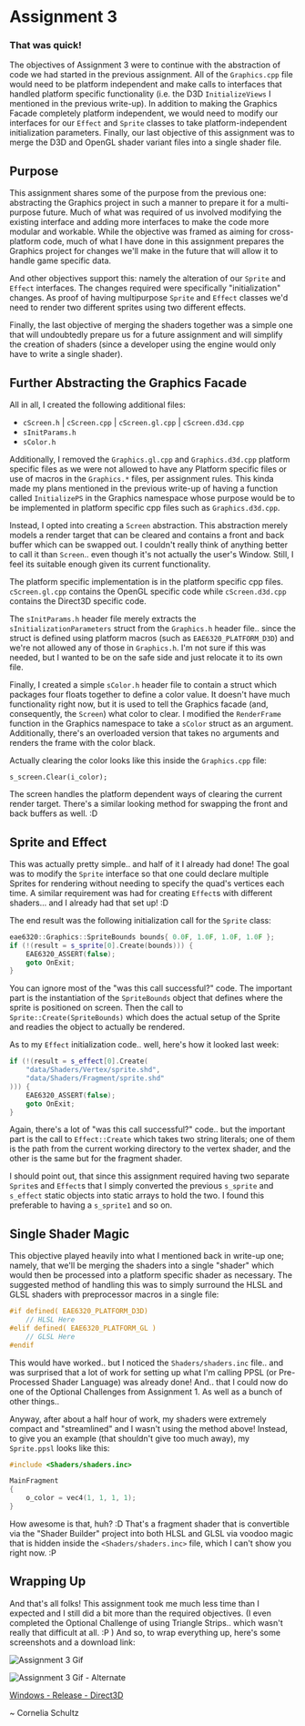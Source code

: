 # Assignment 3
### That was quick!

The objectives of Assignment 3 were to continue with the abstraction of code we had started in the previous assignment.  All of the `Graphics.cpp` file would need to be platform independent and make calls to interfaces that handled platform specific functionality (i.e. the D3D `InitializeViews` I mentioned in the previous write-up).  In addition to making the Graphics Facade completely platform independent, we would need to modify our interfaces for our `Effect` and `Sprite` classes to take platform-independent initialization parameters.  Finally, our last objective of this assignment was to merge the D3D and OpenGL shader variant files into a single shader file.

## Purpose

This assignment shares some of the purpose from the previous one:  abstracting the Graphics project in such a manner to prepare it for a multi-purpose future.  Much of what was required of us involved modifying the existing interface and adding more interfaces to make the code more modular and workable.  While the objective was framed as aiming for cross-platform code, much of what I have done in this assignment prepares the Graphics project for changes we'll make in the future that will allow it to handle game specific data.

And other objectives support this: namely the alteration of our `Sprite` and `Effect` interfaces.  The changes required were specifically "initialization" changes.  As proof of having multipurpose `Sprite` and `Effect` classes we'd need to render two different sprites using two different effects.

Finally, the last objective of merging the shaders together was a simple one that will undoubtedly prepare us for a future assignment and will simplify the creation of shaders (since a developer using the engine would only have to write a single shader).

## Further Abstracting the Graphics Facade

All in all, I created the following additional files:

* `cScreen.h` | `cScreen.cpp` | `cScreen.gl.cpp` | `cScreen.d3d.cpp`
* `sInitParams.h`
* `sColor.h`

Additionally, I removed the `Graphics.gl.cpp` and `Graphics.d3d.cpp` platform specific files as we were not allowed to have any Platform specific files or use of macros in the `Graphics.*` files, per assignment rules.  This kinda made my plans mentioned in the previous write-up of having a function called `InitializePS` in the Graphics namespace whose purpose would be to be implemented in platform specific cpp files such as `Graphics.d3d.cpp`.

Instead, I opted into creating a `Screen` abstraction.  This abstraction merely models a render target that can be cleared and contains a front and back buffer which can be swapped out.  I couldn't really think of anything better to call it than `Screen`.. even though it's not actually the user's Window.  Still, I feel its suitable enough given its current functionality.

The platform specific implementation is in the platform specific cpp files.  `cScreen.gl.cpp` contains the OpenGL specific code while `cScreen.d3d.cpp` contains the Direct3D specific code.

The `sInitParams.h` header file merely extracts the `sInitializationParameters` struct from the `Graphics.h` header file.. since the struct is defined using platform macros (such as `EAE6320_PLATFORM_D3D`) and we're not allowed any of those in `Graphics.h`.  I'm not sure if this was needed, but I wanted to be on the safe side and just relocate it to its own file.

Finally, I created a simple `sColor.h` header file to contain a struct which packages four floats together to define a color value.  It doesn't have much functionality right now, but it is used to tell the Graphics facade (and, consequently, the `Screen`) what color to clear.  I modified the `RenderFrame` function in the Graphics namespace to take a `sColor` struct as an argument.  Additionally, there's an overloaded version that takes no arguments and renders the frame with the color black.

Actually clearing the color looks like this inside the `Graphics.cpp` file:

`s_screen.Clear(i_color);`

The screen handles the platform dependent ways of clearing the current render target.  There's a similar looking method for swapping the front and back buffers as well. :D

## Sprite and Effect

This was actually pretty simple.. and half of it I already had done!  The goal was to modify the `Sprite` interface so that one could declare multiple Sprites for rendering without needing to specify the quad's vertices each time.  A similar requirement was had for creating `Effect`s with different shaders... and I already had that set up! :D

The end result was the following initialization call for the `Sprite` class:

``` c++
eae6320::Graphics::SpriteBounds bounds{ 0.0F, 1.0F, 1.0F, 1.0F };
if (!(result = s_sprite[0].Create(bounds))) {
	EAE6320_ASSERT(false);
	goto OnExit;
}
```

You can ignore most of the "was this call successful?" code.  The important part is the instantiation of the `SpriteBounds` object that defines where the sprite is positioned on screen.  Then the call to `Sprite::Create(SpriteBounds)` which does the actual setup of the Sprite and readies the object to actually be rendered.

As to my `Effect` initialization code.. well, here's how it looked last week:

``` c++
if (!(result = s_effect[0].Create(
	"data/Shaders/Vertex/sprite.shd",
	"data/Shaders/Fragment/sprite.shd"
))) {
	EAE6320_ASSERT(false);
	goto OnExit;
}
```

Again, there's a lot of "was this call successful?" code.. but the important part is the call to `Effect::Create` which takes two string literals; one of them is the path from the current working directory to the vertex shader, and the other is the same but for the fragment shader.

I should point out, that since this assignment required having two separate `Sprite`s and `Effect`s that I simply converted the previous `s_sprite` and `s_effect` static objects into static arrays to hold the two.  I found this preferable to having a `s_sprite1` and so on.

## Single Shader Magic

This objective played heavily into what I mentioned back in write-up one; namely, that we'll be merging the shaders into a single "shader" which would then be processed into a platform specific shader as necessary.  The suggested method of handling this was to simply surround the HLSL and GLSL shaders with preprocessor macros in a single file:

``` c++
#if defined( EAE6320_PLATFORM_D3D)
    // HLSL Here
#elif defined( EAE6320_PLATFORM_GL )
    // GLSL Here
#endif
```

This would have worked.. but I noticed the `Shaders/shaders.inc` file..  and was surprised that a lot of work for setting up what I'm calling PPSL (or Pre-Processed Shader Language) was already done!  And.. that I could now do one of the Optional Challenges from Assignment 1.  As well as a bunch of other things..

Anyway, after about a half hour of work, my shaders were extremely compact and "streamlined" and I wasn't using the method above!  Instead, to give you an example (that shouldn't give too much away), my `Sprite.ppsl` looks like this:

``` c++
#include <Shaders/shaders.inc>

MainFragment
{
	o_color = vec4(1, 1, 1, 1);
}
```

How awesome is that, huh? :D  That's a fragment shader that is convertible via the "Shader Builder" project into both HLSL and GLSL via voodoo magic that is hidden inside the `<Shaders/shaders.inc>` file, which I can't show you right now. :P

## Wrapping Up

And that's all folks!  This assignment took me much less time than I expected and I still did a bit more than the required objectives.  (I even completed the Optional Challenge of using Triangle Strips.. which wasn't really that difficult at all. :P )  And so, to wrap everything up, here's some screenshots and a download link:

![Assignment 3 Gif](images/a03/assignment3.gif)

![Assignment 3 Gif - Alternate](images/a03/assignment3alt.gif)

[Windows - Release - Direct3D](https://github.com/CorneliaXaos/EAE6320-WriteUps/releases/download/a3/Assignment3.zip)

~ Cornelia Schultz
